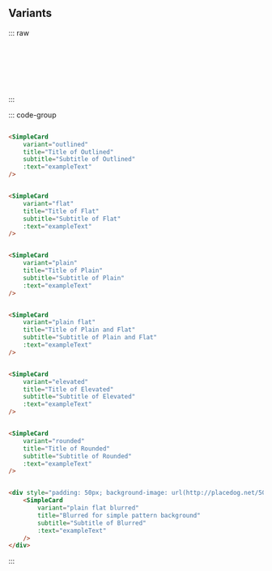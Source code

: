 ## Variants

::: raw
<div class="dev-section">
    <SimpleCard
        :color="pageTheme"
        variant="outlined"
        title="Title of Outlined"
        subtitle="Subtitle of Outlined"
        :text="exampleText"
    />
    <SimpleCard
        :color="pageTheme"
        variant="flat"
        title="Title of Flat"
        subtitle="Subtitle of Flat"
        :text="exampleText"
    />
    <SimpleCard
        :color="pageTheme"
        variant="plain"
        title="Title of Plain"
        subtitle="Subtitle of Plain"
        :text="exampleText"
    />
    <SimpleCard
        :color="pageTheme"
        variant="plain flat"
        title="Title of Plain and Flat"
        subtitle="Subtitle of Plain and Flat"
        :text="exampleText"
    />
    <SimpleCard
        :color="pageTheme"
        variant="elevated"
        title="Title of Elevated"
        subtitle="Subtitle of Elevated"
        :text="exampleText"
    />
    <SimpleCard
        :color="pageTheme"
        variant="rounded"
        title="Title of Rounded"
        subtitle="Subtitle of Rounded"
        :text="exampleText"
    />
    <div style="padding: 50px; background-image: url(http://placedog.net/500/500);">
        <SimpleCard
            :color="pageTheme"
            variant="plain flat blurred"
            title="Blurred for simple pattern background"
            subtitle="Subtitle of Blurred"
            :text="exampleText"
        />
    </div>
</div>
:::

::: code-group

```html [Outlined]

<SimpleCard
    variant="outlined"
    title="Title of Outlined"
    subtitle="Subtitle of Outlined"
    :text="exampleText"
/>
```

```html [Flat]

<SimpleCard
    variant="flat"
    title="Title of Flat"
    subtitle="Subtitle of Flat"
    :text="exampleText"
/>
```

```html [Plain]

<SimpleCard
    variant="plain"
    title="Title of Plain"
    subtitle="Subtitle of Plain"
    :text="exampleText"
/>
```

```html [Plain & Flat]

<SimpleCard
    variant="plain flat" 
    title="Title of Plain and Flat"
    subtitle="Subtitle of Plain and Flat"
    :text="exampleText"
/>
```

```html [Elevated]

<SimpleCard
    variant="elevated"
    title="Title of Elevated"
    subtitle="Subtitle of Elevated"
    :text="exampleText"
/>
```

```html [Rounded]

<SimpleCard
    variant="rounded"
    title="Title of Rounded"
    subtitle="Subtitle of Rounded"
    :text="exampleText"
/>
```

```html [Blurred]

<div style="padding: 50px; background-image: url(http://placedog.net/500/500);">
    <SimpleCard
        variant="plain flat blurred"
        title="Blurred for simple pattern background"
        subtitle="Subtitle of Blurred"
        :text="exampleText"
    />
</div>
```
:::